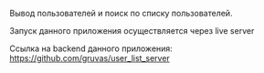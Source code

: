 Вывод пользователей и поиск по списку пользователей.

Запуск данного приложения осуществляется через live server

Ссылка на backend данного приложения: 
https://github.com/gruvas/user_list_server
